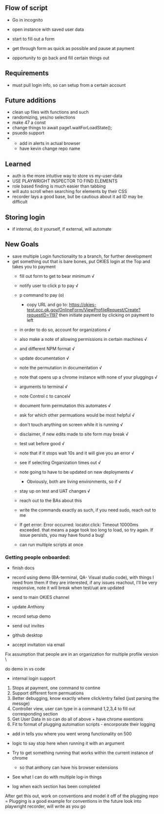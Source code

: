 ## Flow of script 
- Go in incognito

- open instance with saved user data 
- start to fill out a form 
- get through form as quick as possible and pause at payment 
- opportunity to go back and fill certain things out 


## Requirements
- must pull login info, so can setup from a certain account

## Future additions 
- clean up files with functions and such 
- randomizing, yes/no selections
- make 47 a const
- change things to await page1.waitForLoadState();
- psuedo support
- - add in alerts in actual browser 
   - have kevin change repo name 
    

## Learned 
  - auth is the more intuitive way to store vs my-user-data
  - USE PLAYWRIGHT INSPECTOR TO FIND ELEMENTS 
  - role based finding is much easier than tabbing 
  - will auto scroll when searching for elements by their CSS 
  - recorder lays a good base, but be cautious about it ad ID may be difficult 


## Storing login 
  - if internal, do it yourself, if external, will automate



## New Goals 
  - save multiple Login functionality to a branch, for further development 
  - get something out that is bare bones, put OKIES login at the Top and takes you to payment 
    - fill out form to get to bear minimum  √
    - notify user to click p to pay √
    - p command to pay (o)
      - copy URL and go to: https://okies-test.occ.ok.gov/OnlineForm/ViewProfileRequest/Create?requestID=1197 then initiate payment by clicking on payment to left 

    - in order to do so, account for organizations √
    - also make a note of allowing permissions in certain machines √
    - and different NPM format √
    - update documentation √
    - note the permutation in documentation √
    - note that opens up a chrome instance with none of your pluggings √
    - arguments to terminal √
    - note Control c to cancel√ 
    - document form permutation this automates √
    - ask for which other permuations would be most helpful √
    - don't touch anything on screen while it is running √
    - disclaimer, if new edits made to site form may break √
    - test uat before good √
    - note that if it stops wait 10s and it will give you an error √
    - see if selecting Organization times out √
    - note going to have to be updated on new deployments √
      - Obviously, both are living environments, so if √
    - stay up on test and UAT changes √
    - reach out to the BAs about this 
    - write the commands exactly as such, if you need sudo, reach out to me
    - If get error: Error occurred: locator.click: Timeout 10000ms exceeded. that means a page took too long to load, so try again. If issue persists, you may have found a bug!
    - can run multiple scripts at once
 

### Getting people onboarded: 
  - finish docs
  - record using demo (BA-terminal, QA- Visual studio code), with things I need from them if they are interested, if any issues reachout, I'll be very responsive, note it will break when test/uat are updated 
  - send to main OKIES channel 
  - update Anthony 
  - record setup demo 

  
  - send out invites 
  - github desktop 
  - accept invitation via email 

Fix assumption that people are in an organization for multiple profile version \



do demo in vs code 

    

  - internal login support 
  


  1. Stops at payment, one command to contine
  1. Support different form permuations 
  2. Better debugging, know exactly where click/entry failed (just parsing the messge)
  3. Controller view, user can type in a command 1,2,3,4 to fill out corresponding section 
  4. Get User Data in so can do all of above + have chrome exentions 
  5. Fit to format of plugging automation scripts - encorporate their logging


  - add in tells you where you went wrong functionality on 500
  - logic to say stop here when running it with an argument 

  - Try to get something running that works within the current instance of chrome 
    - so that anthony can have his browser extensions

  - See what I can do with multiple log-in things
  - log when each section has been completed
  

After get this out, work on conventions and model it off of the plugging repo =
Plugging is a good example for conventions in the future 
look into playwright recorder, will write as you go


